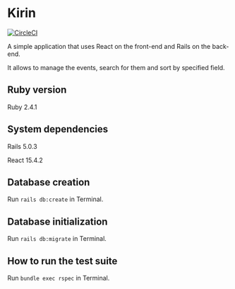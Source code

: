 # Kirin

[![CircleCI](https://circleci.com/gh/mzelenyuk/Kirin/tree/master.svg?style=svg&circle-token=e7bb8f512e8d31a62db7bf6301e91e5eaf057a52)](https://circleci.com/gh/mzelenyuk/Kirin/tree/master)

A simple application that uses React on the front-end and Rails on the back-end.

It allows to manage the events, search for them and sort by specified field.

## Ruby version

Ruby 2.4.1

## System dependencies

Rails 5.0.3

React 15.4.2

## Database creation

Run `rails db:create` in Terminal.

## Database initialization

Run `rails db:migrate` in Terminal.

## How to run the test suite

Run `bundle exec rspec` in Terminal.
